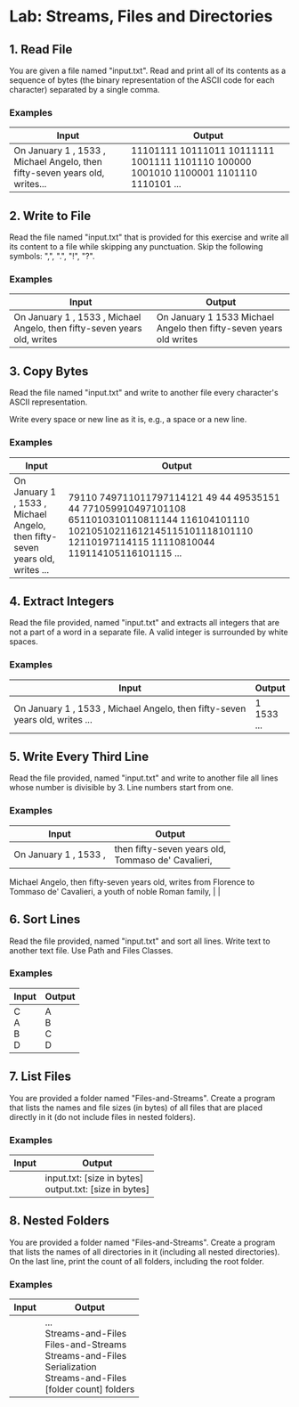 # Lab: Streams, Files and Directories

##  1.	Read File
You are given a file named "input.txt". Read and print all of its contents as a sequence of bytes (the binary representation of the ASCII code for each character) separated by a single comma. 

### Examples

| Input  | Output |   
| ------ | ------ |
| On January 1 , 1533 , Michael Angelo, then fifty-seven years old, writes...	| 11101111 10111011 10111111 1001111 1101110 100000 1001010 1100001 1101110 1110101 ...  |

##  2.	Write to File
Read the file named "input.txt" that is provided for this exercise and write all its content to a file while skipping any punctuation. Skip the following symbols: ",", ".", "!", "?".

### Examples
| Input  | Output |   
| ------ | ------ |
| On January 1 , 1533 , Michael Angelo, then fifty-seven years old, writes	| On January 1  1533  Michael Angelo then fifty-seven years old writes  |

## 3.	Copy Bytes
Read the file named "input.txt" and write to another file every character's ASCII representation.

Write every space or new line as it is, e.g., a space or a new line.

### Examples 

| Input  | Output |   
| ------ | ------ |
| On January 1 , 1533 , Michael Angelo, then fifty-seven years old, writes ...     | 79110 749711011797114121 49 44 49535151 44 771059910497101108 6511010310110811144 116104101110 10210510211612145115101118101110 12110197114115 11110810044 119114105116101115 ...  |

## 4.	Extract Integers
Read the file provided, named "input.txt" and extracts all integers that are not a part of a word in a separate file. A valid integer is surrounded by white spaces.

### Examples
| Input  | Output |   
| ------ | ------ |
| On January 1 , 1533 , Michael Angelo, then fifty-seven years old, writes ...	| 1 <br> 1533 <br> ... |

## 5.	Write Every Third Line
Read the file provided, named "input.txt" and write to another file all lines whose number is divisible by 3. Line numbers start from one.

### Examples

| Input  | Output |   
| ------ | ------ |
|  On January 1 , 1533 ,              |    then fifty-seven years old, <br> Tommaso de' Cavalieri, |
Michael Angelo, 
then fifty-seven years old, 
writes
from Florence to 
Tommaso de' Cavalieri, 
a youth of noble Roman family,    |      |

## 6.	Sort Lines
Read the file provided, named "input.txt" and sort all lines. Write text to another text file. Use Path and Files Classes. 

### Examples

| Input  | Output |   
| ------ | ------ |
|   C <br> A <br> B <br> D        |   A <br> B <br> C <br> D      |


## 7.	List Files
You are provided a folder named "Files-and-Streams". Create a program that lists the names and file sizes (in bytes) of all files that are placed directly in it (do not include files in nested folders). 

### Examples

| Input  | Output |   
| ------ | ------ |
|       |   input.txt: [size in bytes] <br> output.txt: [size in bytes] |

## 8.	Nested Folders
You are provided a folder named "Files-and-Streams". Create a program that lists the names of all directories in it (including all nested directories).
On the last line, print the count of all folders, including the root folder.

### Examples

| Input  | Output |   
| ------ | ------ |
|       |  ... <br> Streams-and-Files <br>Files-and-Streams <br>Streams-and-Files <br>Serialization <br>Streams-and-Files <br>[folder count] folders      |